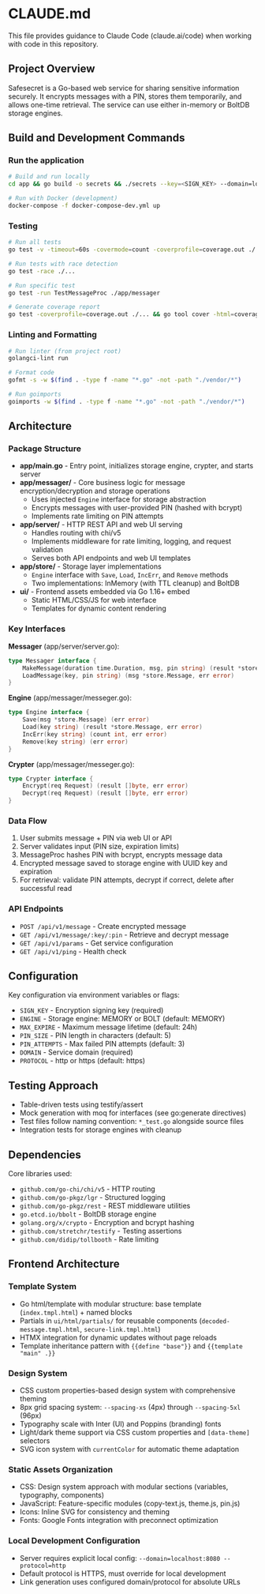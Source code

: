 # CLAUDE.md

This file provides guidance to Claude Code (claude.ai/code) when working with code in this repository.

## Project Overview

Safesecret is a Go-based web service for sharing sensitive information securely. It encrypts messages with a PIN, stores them temporarily, and allows one-time retrieval. The service can use either in-memory or BoltDB storage engines.

## Build and Development Commands

### Run the application
```bash
# Build and run locally
cd app && go build -o secrets && ./secrets --key=<SIGN_KEY> --domain=localhost --protocol=http

# Run with Docker (development)
docker-compose -f docker-compose-dev.yml up
```

### Testing
```bash
# Run all tests
go test -v -timeout=60s -covermode=count -coverprofile=coverage.out ./...

# Run tests with race detection
go test -race ./...

# Run specific test
go test -run TestMessageProc ./app/messager

# Generate coverage report
go test -coverprofile=coverage.out ./... && go tool cover -html=coverage.out
```

### Linting and Formatting
```bash
# Run linter (from project root)
golangci-lint run

# Format code
gofmt -s -w $(find . -type f -name "*.go" -not -path "./vendor/*")

# Run goimports
goimports -w $(find . -type f -name "*.go" -not -path "./vendor/*")
```

## Architecture

### Package Structure
- **app/main.go** - Entry point, initializes storage engine, crypter, and starts server
- **app/messager/** - Core business logic for message encryption/decryption and storage operations
  - Uses injected `Engine` interface for storage abstraction
  - Encrypts messages with user-provided PIN (hashed with bcrypt)
  - Implements rate limiting on PIN attempts
- **app/server/** - HTTP REST API and web UI serving
  - Handles routing with chi/v5
  - Implements middleware for rate limiting, logging, and request validation
  - Serves both API endpoints and web UI templates
- **app/store/** - Storage layer implementations
  - `Engine` interface with `Save`, `Load`, `IncErr`, and `Remove` methods
  - Two implementations: InMemory (with TTL cleanup) and BoltDB
- **ui/** - Frontend assets embedded via Go 1.16+ embed
  - Static HTML/CSS/JS for web interface
  - Templates for dynamic content rendering

### Key Interfaces

**Messager** (app/server/server.go):
```go
type Messager interface {
    MakeMessage(duration time.Duration, msg, pin string) (result *store.Message, err error)
    LoadMessage(key, pin string) (msg *store.Message, err error)
}
```

**Engine** (app/messager/messeger.go):
```go
type Engine interface {
    Save(msg *store.Message) (err error)
    Load(key string) (result *store.Message, err error)
    IncErr(key string) (count int, err error)
    Remove(key string) (err error)
}
```

**Crypter** (app/messager/messeger.go):
```go
type Crypter interface {
    Encrypt(req Request) (result []byte, err error)
    Decrypt(req Request) (result []byte, err error)
}
```

### Data Flow
1. User submits message + PIN via web UI or API
2. Server validates input (PIN size, expiration limits)
3. MessageProc hashes PIN with bcrypt, encrypts message data
4. Encrypted message saved to storage engine with UUID key and expiration
5. For retrieval: validate PIN attempts, decrypt if correct, delete after successful read

### API Endpoints
- `POST /api/v1/message` - Create encrypted message
- `GET /api/v1/message/:key/:pin` - Retrieve and decrypt message
- `GET /api/v1/params` - Get service configuration
- `GET /api/v1/ping` - Health check

## Configuration

Key configuration via environment variables or flags:
- `SIGN_KEY` - Encryption signing key (required)
- `ENGINE` - Storage engine: MEMORY or BOLT (default: MEMORY)
- `MAX_EXPIRE` - Maximum message lifetime (default: 24h)
- `PIN_SIZE` - PIN length in characters (default: 5)
- `PIN_ATTEMPTS` - Max failed PIN attempts (default: 3)
- `DOMAIN` - Service domain (required)
- `PROTOCOL` - http or https (default: https)

## Testing Approach

- Table-driven tests using testify/assert
- Mock generation with moq for interfaces (see go:generate directives)
- Test files follow naming convention: `*_test.go` alongside source files
- Integration tests for storage engines with cleanup

## Dependencies

Core libraries used:
- `github.com/go-chi/chi/v5` - HTTP routing
- `github.com/go-pkgz/lgr` - Structured logging
- `github.com/go-pkgz/rest` - REST middleware utilities
- `go.etcd.io/bbolt` - BoltDB storage engine
- `golang.org/x/crypto` - Encryption and bcrypt hashing
- `github.com/stretchr/testify` - Testing assertions
- `github.com/didip/tollbooth` - Rate limiting

## Frontend Architecture

### Template System
- Go html/template with modular structure: base template (`index.tmpl.html`) + named blocks
- Partials in `ui/html/partials/` for reusable components (`decoded-message.tmpl.html`, `secure-link.tmpl.html`)
- HTMX integration for dynamic updates without page reloads
- Template inheritance pattern with `{{define "base"}}` and `{{template "main" .}}`

### Design System
- CSS custom properties-based design system with comprehensive theming
- 8px grid spacing system: `--spacing-xs` (4px) through `--spacing-5xl` (96px)
- Typography scale with Inter (UI) and Poppins (branding) fonts
- Light/dark theme support via CSS custom properties and `[data-theme]` selectors
- SVG icon system with `currentColor` for automatic theme adaptation

### Static Assets Organization
- CSS: Design system approach with modular sections (variables, typography, components)
- JavaScript: Feature-specific modules (copy-text.js, theme.js, pin.js)
- Icons: Inline SVG for consistency and theming
- Fonts: Google Fonts integration with preconnect optimization

### Local Development Configuration
- Server requires explicit local config: `--domain=localhost:8080 --protocol=http`
- Default protocol is HTTPS, must override for local development
- Link generation uses configured domain/protocol for absolute URLs